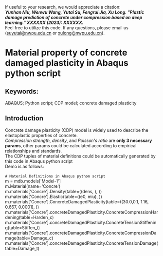 If useful to your research, we would appreciate a citation:<br>
***Yunhan Niu, Wenwu Wang, Yutai Su, Fengrui Jia, Xu Long. 
"Plastic damage prediction of concrete under compression based on deep learning." 
XXXXXX (2023): XXXXXX.***<br>
Feel free to utilize this code. If any questions, please email us (suyutai@nwpu.edu.cn or xulong@nwpu.edu.cn). <br>

# Material property of concrete damaged plasticity in Abaqus python script
## Keywords:
ABAQUS; Python script; CDP model; concrete damaged plasticity
## Introduction
Concrete damage plasticity (CDP) model is widely used to describe the elastoplastic properties of concrete. <br>
*Compression strength*, *density*, and *Poisson's ratio* are **only 3 necessary params**, other params could be calculated according to empirical relationships and standards. <br>
The CDP tuples of material definitions could be automatically generated by this code in Abaqus python script<br>
Demo is as follows: <br> <br>
`# Material Definitions in Abaqus python script` <br>
m = mdb.models['Model-1'] <br>
m.Material(name='Concre') <br>
m.materials['Concre'].Density(table=((dens, ), )) <br>
m.materials['Concre'].Elastic(table=((e0, miu), )) <br>
m.materials['Concre'].ConcreteDamagedPlasticity(table=((30.0,0.1, 1.16, 0.667, 0.0001), )) <br>
m.materials['Concre'].concreteDamagedPlasticity.ConcreteCompressionHardening(table=Harden_c) <br>
m.materials['Concre'].concreteDamagedPlasticity.ConcreteTensionStiffening(table=Stiffen_t) <br>
m.materials['Concre'].concreteDamagedPlasticity.ConcreteCompressionDamage(table=Damage_c) <br>
m.materials['Concre'].concreteDamagedPlasticity.ConcreteTensionDamage(table=Damage_t) <br>
